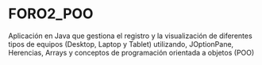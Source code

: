 # FORO2_POO
Aplicación en Java que gestiona el registro y la visualización de diferentes tipos de equipos (Desktop, Laptop y Tablet) utilizando, JOptionPane, Herencias, Arrays y conceptos de programación orientada a objetos (POO)
